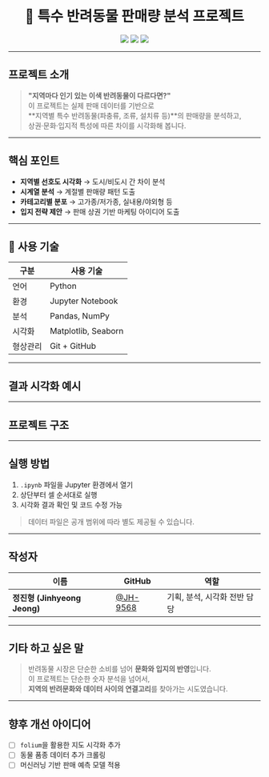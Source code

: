 <h1 align="center">🐍 특수 반려동물 판매량 분석 프로젝트</h1>

<p align="center">
  <img src="https://img.shields.io/badge/Python-3.9-blue?logo=python">
  <img src="https://img.shields.io/badge/Jupyter-Notebook-orange?logo=jupyter">
  <img src="https://img.shields.io/badge/Data%20Analysis-Pandas-green?logo=pandas">
</p>

---

## 프로젝트 소개

> **"지역마다 인기 있는 이색 반려동물이 다르다면?"**  
> 이 프로젝트는 실제 판매 데이터를 기반으로  
> **지역별 특수 반려동물(파충류, 조류, 설치류 등)**의 판매량을 분석하고,  
> 상권·문화·입지적 특성에 따른 차이를 시각화해 봅니다.

---

## 핵심 포인트

-  **지역별 선호도 시각화** → 도시/비도시 간 차이 분석  
-  **시계열 분석** → 계절별 판매량 패턴 도출  
-  **카테고리별 분포** → 고가종/저가종, 실내용/야외형 등  
-  **입지 전략 제안** → 판매 상권 기반 마케팅 아이디어 도출

---

## 🔧 사용 기술

| 구분 | 사용 기술 |
|------|-----------|
| 언어 | Python |
| 환경 | Jupyter Notebook |
| 분석 | Pandas, NumPy |
| 시각화 | Matplotlib, Seaborn |
| 형상관리 | Git + GitHub |

---

## 결과 시각화 예시



---

## 프로젝트 구조


---

##  실행 방법

1. `.ipynb` 파일을 Jupyter 환경에서 열기
2. 상단부터 셀 순서대로 실행
3. 시각화 결과 확인 및 코드 수정 가능

>  데이터 파일은 공개 범위에 따라 별도 제공될 수 있습니다.

---

##  작성자

| 이름 | GitHub | 역할 |
|------|--------|------|
| **정진형 (Jinhyeong Jeong)** | [@JH-9568](https://github.com/JH-9568) | 기획, 분석, 시각화 전반 담당 |

---

##  기타 하고 싶은 말

> 반려동물 시장은 단순한 소비를 넘어 **문화와 입지의 반영**입니다.  
> 이 프로젝트는 단순한 숫자 분석을 넘어서,  
> **지역의 반려문화와 데이터 사이의 연결고리**를 찾아가는 시도였습니다.

---

##  향후 개선 아이디어

- [ ] `folium`을 활용한 지도 시각화 추가
- [ ] 동물 품종 데이터 추가 크롤링
- [ ] 머신러닝 기반 판매 예측 모델 적용
